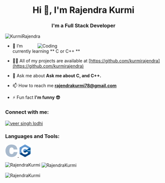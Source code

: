 <h1 align="center">Hi 👋, I'm Rajendra Kurmi</h1>
<h3 align="center">I'm a Full Stack Developer</h3>

<p align="left"> <img src="https://komarev.com/ghpvc/?username=kurmirajendra&label=Profile%20views&color=0e75b6&style=flat" alt="KurmiRajendra" /> </p>
<img src="https://user-images.githubusercontent.com/74038190/212749695-a6817c5a-a794-462b-afca-1b5ce7dd5e63.gif"
    alt="Coding" width="400" align="right">

- 🌱 I’m currently learning ** C or C++ **

- 👨‍💻 All of my projects are available at [https://github.com/kurmirajendra](https://github.com/kurmirajendra)

- 💬 Ask me about **Ask me about C, and C++.**

- 📫 How to reach me **rajendrakurmi78@gmail.com**

- ⚡ Fun fact **I'm funny 😎**

<h3 align="left">Connect with me:</h3>
<p align="left">
<a href="https://www.linkedin.com/in/rajendra-kurmi-627161348?utm_source=share&utm_campaign=share_via&utm_content=profile&utm_medium=android_app" target="blank"><img align="center" src="https://raw.githubusercontent.com/rahuldkjain/github-profile-readme-generator/master/src/images/icons/Social/linked-in-alt.svg" alt="veer singh lodhi" height="30" width="40" /></a>
</p>

<h3 align="left">Languages and Tools:</h3>
<p align="left">  <a href="https://www.cprogramming.com/" target="_blank" rel="noreferrer"> <img src="https://raw.githubusercontent.com/devicons/devicon/master/icons/c/c-original.svg" alt="c" width="40" height="40"/> </a> <a href="https://www.w3schools.com/cpp/" target="_blank" rel="noreferrer"> <img src="https://raw.githubusercontent.com/devicons/devicon/master/icons/cplusplus/cplusplus-original.svg" alt="cplusplus" width="40" height="40"/> </a> </p>

<p><img align="left" src="https://github-readme-stats.vercel.app/api/top-langs?username=kurmirajendra&show_icons=true&locale=en&layout=compact" alt="RajendraKurmi" /></p>

<p>&nbsp;<img align="center" src="https://github-readme-stats.vercel.app/api?username=kurmirajendra&show_icons=true&locale=en" alt="RajendraKurmi" /></p>

<p><img align="center" src="https://github-readme-streak-stats.herokuapp.com/?user=kurmirajendra&" alt="RajendraKurmi" /></p>
